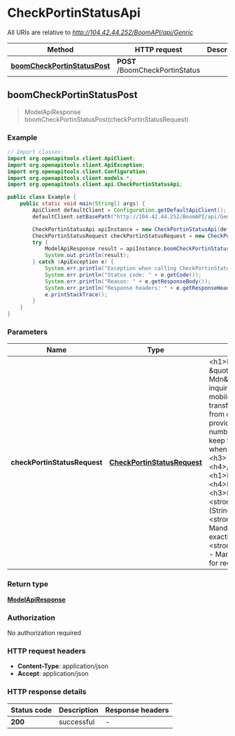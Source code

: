 # CheckPortinStatusApi

All URIs are relative to *http://104.42.44.252/BoomAPI/api/Genric*

| Method | HTTP request | Description |
|------------- | ------------- | -------------|
| [**boomCheckPortinStatusPost**](CheckPortinStatusApi.md#boomCheckPortinStatusPost) | **POST** /BoomCheckPortinStatus |  |



## boomCheckPortinStatusPost

> ModelApiResponse boomCheckPortinStatusPost(checkPortinStatusRequest)



### Example

```java
// Import classes:
import org.openapitools.client.ApiClient;
import org.openapitools.client.ApiException;
import org.openapitools.client.Configuration;
import org.openapitools.client.models.*;
import org.openapitools.client.api.CheckPortinStatusApi;

public class Example {
    public static void main(String[] args) {
        ApiClient defaultClient = Configuration.getDefaultApiClient();
        defaultClient.setBasePath("http://104.42.44.252/BoomAPI/api/Genric");

        CheckPortinStatusApi apiInstance = new CheckPortinStatusApi(defaultClient);
        CheckPortinStatusRequest checkPortinStatusRequest = new CheckPortinStatusRequest(); // CheckPortinStatusRequest | <h1>Description</h1> <h3>The \"Check Port-in Status by Mdn\" API allows users to inquire about the port-in status of a mobile number (Mdn) when transferring their phone number from one telecommunication service provider to another. Porting, or number portability, enables users to keep their existing phone number when switching to a new provider. <h3> <h1>Endpoints</h1> <h4>/BoomCheckPortinStatus</h4> <h1>Request Type</h1> <h4>Post</h4> <h3>Parameters</h3> <ul> <li><strong>ClientCode</strong> (String - Mandatory)</li> <li><strong>Msisdn</strong> (String - Mandatory) MSISDN must be exactly 10 digits.</li> <li><strong>Carrier_Type</strong> (Int - Mandatory) 97 for purple2 and 90 for red.</li> </ul>
        try {
            ModelApiResponse result = apiInstance.boomCheckPortinStatusPost(checkPortinStatusRequest);
            System.out.println(result);
        } catch (ApiException e) {
            System.err.println("Exception when calling CheckPortinStatusApi#boomCheckPortinStatusPost");
            System.err.println("Status code: " + e.getCode());
            System.err.println("Reason: " + e.getResponseBody());
            System.err.println("Response headers: " + e.getResponseHeaders());
            e.printStackTrace();
        }
    }
}
```

### Parameters


| Name | Type | Description  | Notes |
|------------- | ------------- | ------------- | -------------|
| **checkPortinStatusRequest** | [**CheckPortinStatusRequest**](CheckPortinStatusRequest.md)| &lt;h1&gt;Description&lt;/h1&gt; &lt;h3&gt;The \&quot;Check Port-in Status by Mdn\&quot; API allows users to inquire about the port-in status of a mobile number (Mdn) when transferring their phone number from one telecommunication service provider to another. Porting, or number portability, enables users to keep their existing phone number when switching to a new provider. &lt;h3&gt; &lt;h1&gt;Endpoints&lt;/h1&gt; &lt;h4&gt;/BoomCheckPortinStatus&lt;/h4&gt; &lt;h1&gt;Request Type&lt;/h1&gt; &lt;h4&gt;Post&lt;/h4&gt; &lt;h3&gt;Parameters&lt;/h3&gt; &lt;ul&gt; &lt;li&gt;&lt;strong&gt;ClientCode&lt;/strong&gt; (String - Mandatory)&lt;/li&gt; &lt;li&gt;&lt;strong&gt;Msisdn&lt;/strong&gt; (String - Mandatory) MSISDN must be exactly 10 digits.&lt;/li&gt; &lt;li&gt;&lt;strong&gt;Carrier_Type&lt;/strong&gt; (Int - Mandatory) 97 for purple2 and 90 for red.&lt;/li&gt; &lt;/ul&gt; | |

### Return type

[**ModelApiResponse**](ModelApiResponse.md)

### Authorization

No authorization required

### HTTP request headers

- **Content-Type**: application/json
- **Accept**: application/json


### HTTP response details
| Status code | Description | Response headers |
|-------------|-------------|------------------|
| **200** | successful |  -  |

